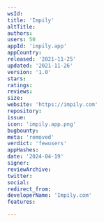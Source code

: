 ```yaml
---
wsId: 
title: 'Impily'
altTitle: 
authors: 
users: 50
appId: 'impily.app'
appCountry: 
released: '2021-11-25'
updated: '2021-11-26'
version: '1.0'
stars: 
ratings: 
reviews: 
size: 
website: 'https://impily.com'
repository: 
issue: 
icon: 'impily.app.png'
bugbounty: 
meta: 'removed'
verdict: 'fewusers'
appHashes: 
date: '2024-04-19'
signer: 
reviewArchive: 
twitter: 
social: 
redirect_from: 
developerName: 'Impily.com'
features: 

---
```


